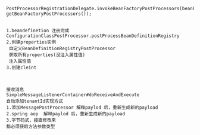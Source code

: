 	
	PostProcessorRegistrationDelegate.invokeBeanFactoryPostProcessors(beanFactory, getBeanFactoryPostProcessors());
	
	
	1.beandefinetion 注册完成
	ConfigurationClassPostProcessor.postProcessBeanDefinitionRegistry
	2.创建properties实例
	 自定义BeanDefinitionRegistryPostProcessor
	 获取所有properties(没注入属性值)
	 注入属性值
	3.创建cleint
	
	
	
	接收消息
	SimpleMessageListenerContainer#doReceiveAndExecute
	自动添加tenantId实现方式
	1.添加MessagePostProcessor 解释paylod 后，重新生成新的payload
	2.spring aop  解释paylod 后，重新生成新的payload
	3.字节码式，接直修改来
	都必须获取方法参数类型
	